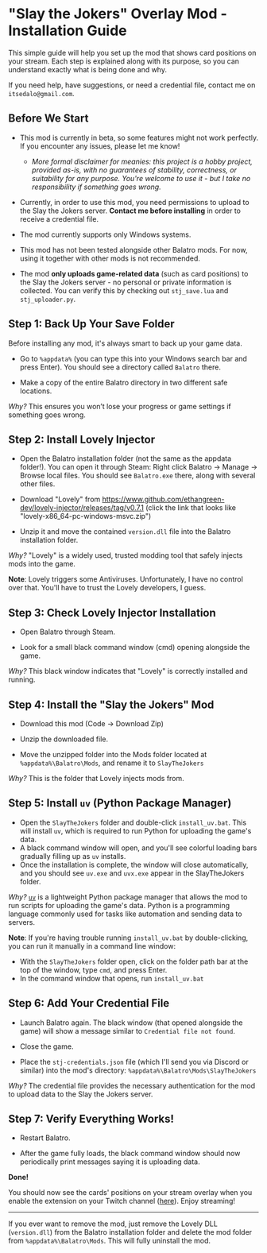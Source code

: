 # "Slay the Jokers" Overlay Mod - Installation Guide

This simple guide will help you set up the mod that shows card positions on your stream. Each step is explained along with its purpose, so you can understand exactly what is being done and why.

If you need help, have suggestions, or need a credential file, contact me on `itsedalo@gmail.com`.

## Before We Start

- This mod is currently in beta, so some features might not work perfectly. If you encounter any issues, please let me know!
    - *More formal disclaimer for meanies: this project is a hobby project, provided as-is, with no guarantees of stability, correctness, or suitability for any purpose. You're welcome to use it - but I take no responsibility if something goes wrong.*

- Currently, in order to use this mod, you need permissions to upload to the Slay the Jokers server. **Contact me before installing** in order to receive a credential file.

- The mod currently supports only Windows systems.

- This mod has not been tested alongside other Balatro mods. For now, using it together with other mods is not recommended.

- The mod **only uploads game-related data** (such as card positions) to the Slay the Jokers server - no personal or private information is collected. You can verify this by checking out `stj_save.lua` and `stj_uploader.py`.

## Step 1: Back Up Your Save Folder

Before installing any mod, it's always smart to back up your game data.

- Go to `%appdata%` (you can type this into your Windows search bar and press Enter). You should see a directory called `Balatro` there.

- Make a copy of the entire Balatro directory in two different safe locations.

*Why?* This ensures you won’t lose your progress or game settings if something goes wrong.

## Step 2: Install Lovely Injector

- Open the Balatro installation folder (not the same as the appdata folder!). You can open it through Steam: Right click Balatro -> Manage -> Browse local files. You should see `Balatro.exe` there, along with several other files.

- Download "Lovely" from https://www.github.com/ethangreen-dev/lovely-injector/releases/tag/v0.7.1 (click the link that looks like "lovely-x86_64-pc-windows-msvc.zip")

- Unzip it and move the contained `version.dll` file into the Balatro installation folder.

*Why?* "Lovely" is a widely used, trusted modding tool that safely injects mods into the game.

**Note**: Lovely triggers some Antiviruses. Unfortunately, I have no control over that. You'll have to trust the Lovely developers, I guess.

## Step 3: Check Lovely Injector Installation

- Open Balatro through Steam.

- Look for a small black command window (cmd) opening alongside the game.

*Why?* This black window indicates that "Lovely" is correctly installed and running.

## Step 4: Install the "Slay the Jokers" Mod

- Download this mod (Code -> Download Zip)

- Unzip the downloaded file.

- Move the unzipped folder into the Mods folder located at `%appdata%\Balatro\Mods`, and rename it to `SlayTheJokers`

*Why?* This is the folder that Lovely injects mods from.

## Step 5: Install `uv` (Python Package Manager)

- Open the `SlayTheJokers` folder and double-click `install_uv.bat`. This will install `uv`, which is required to run Python for uploading the game's data.
- A black command window will open, and you'll see colorful loading bars gradually filling up as `uv` installs.
- Once the installation is complete, the window will close automatically, and you should see `uv.exe` and `uvx.exe` appear in the SlayTheJokers folder.

*Why?* [`uv`](https://docs.astral.sh/uv/) is a lightweight Python package manager that allows the mod to run scripts for uploading the game's data. Python is a programming language commonly used for tasks like automation and sending data to servers.

**Note**: If you're having trouble running `install_uv.bat` by double-clicking, you can run it manually in a command line window:
- With the `SlayTheJokers` folder open, click on the folder path bar at the top of the window, type `cmd`, and press Enter.
- In the command window that opens, run `install_uv.bat`

## Step 6: Add Your Credential File

- Launch Balatro again. The black window (that opened alongside the game) will show a message similar to `Credential file not found`.

- Close the game.

- Place the `stj-credentials.json` file (which I'll send you via Discord or similar) into the mod's directory: `%appdata%\Balatro\Mods\SlayTheJokers`

*Why?* The credential file provides the necessary authentication for the mod to upload data to the Slay the Jokers server.

## Step 7: Verify Everything Works!

- Restart Balatro.

- After the game fully loads, the black command window should now periodically print messages saying it is uploading data.


**Done!**

You should now see the cards' positions on your stream overlay when you enable the extension on your Twitch channel ([here](https://dashboard.twitch.tv/extensions/iaofk5k6d87u31z9uy2joje2fwn347)). Enjoy streaming!

---

If you ever want to remove the mod, just remove the Lovely DLL (`version.dll`) from the Balatro installation folder and delete the mod folder from `%appdata%\Balatro\Mods`. This will fully uninstall the mod.
